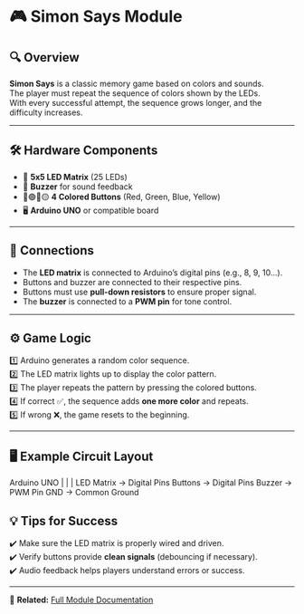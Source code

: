 # 🎮 Simon Says Module  

## 🔍 Overview  
**Simon Says** is a classic memory game based on colors and sounds.  
The player must repeat the sequence of colors shown by the LEDs.  
With every successful attempt, the sequence grows longer, and the difficulty increases.  

---

## 🛠 Hardware Components  
- 🔲 **5x5 LED Matrix** (25 LEDs)  
- 🔔 **Buzzer** for sound feedback  
- 🔴🟢🔵🟡 **4 Colored Buttons** (Red, Green, Blue, Yellow)  
- 🖥 **Arduino UNO** or compatible board  

---

## 🔌 Connections  
- The **LED matrix** is connected to Arduino’s digital pins (e.g., 8, 9, 10...).  
- Buttons and buzzer are connected to their respective pins.  
- Buttons must use **pull-down resistors** to ensure proper signal.  
- The **buzzer** is connected to a **PWM pin** for tone control.  

---

## ⚙️ Game Logic  
1️⃣ Arduino generates a random color sequence.  
2️⃣ The LED matrix lights up to display the color pattern.  
3️⃣ The player repeats the pattern by pressing the colored buttons.  
4️⃣ If correct ✅, the sequence adds **one more color** and repeats.  
5️⃣ If wrong ❌, the game resets to the beginning.  

---

## 🖥 Example Circuit Layout  
Arduino UNO
| | |
LED Matrix → Digital Pins
Buttons → Digital Pins
Buzzer → PWM Pin
GND → Common Ground

## 💡 Tips for Success  
✔️ Make sure the LED matrix is properly wired and driven.  
✔️ Verify buttons provide **clean signals** (debouncing if necessary).  
✔️ Audio feedback helps players understand errors or success.  

---

📎 **Related:** [Full Module Documentation](modules-list.md)


